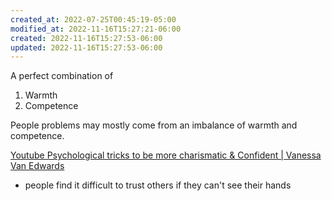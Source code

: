 ```yaml
---
created_at: 2022-07-25T00:45:19-05:00
modified_at: 2022-11-16T15:27:21-06:00
created: 2022-11-16T15:27:53-06:00
updated: 2022-11-16T15:27:53-06:00
---
```


A perfect combination of

1. Warmth
2. Competence

People problems may mostly come from an imbalance of warmth and competence.

[Youtube Psychological tricks to be more charismatic & Confident | Vanessa Van Edwards](https://youtu.be/iApkwoskJkc?t=680)
* people find it difficult to trust others if they can't see their hands
